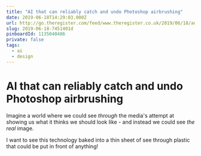 ```yaml
---
title: "AI that can reliably catch and undo Photoshop airbrushing"
date: 2019-06-18T14:29:03.000Z
url: http://go.theregister.com/feed/www.theregister.co.uk/2019/06/18/adobe_photoshopping/
slug: 2019-06-18-7451401d
pinboardId: 1135040486
private: false
tags:
  - ai
  - design
---
```


# AI that can reliably catch and undo Photoshop airbrushing

Imagine a world where we could see _through_ the media's attempt at showing us what it thinks we should look like - and instead we could see _the real_ image.

I want to see this technology baked into a thin sheet of see through plastic that could be put in front of anything!
